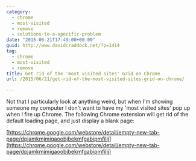 ```yaml
---
category:
  - chrome
  - most-visited
  - remove
  - solutions-to-a-specific-problem
date: "2015-06-21T17:49:00+00:00"
guid: http://www.davidcraddock.net/?p=1414
tag:
  - chrome
  - most-visited
  - remove
title: Get rid of the 'most visited sites' Grid on Chrome
url: /2015/06/21/get-rid-of-the-most-visited-sites-grid-on-chrome/

---
```

Not that I particularly look at anything weird, but when I'm showing someone my computer I don't want to have my 'most visited sites' pop up when I fire up Chrome. The following Chrome extension will get rid of the default loading page, and just display a blank page:

[https://chrome.google.com/webstore/detail/empty-new-tab-page/dpjamkmjmigaoobjbekmfgabipmfilij](https://chrome.google.com/webstore/detail/empty-new-tab-page/dpjamkmjmigaoobjbekmfgabipmfilij)
